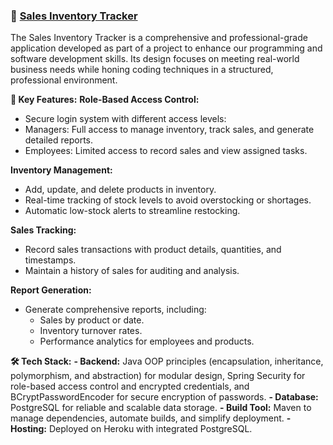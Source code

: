 ### 🔑 [Sales Inventory Tracker](#)

The Sales Inventory Tracker is a comprehensive and professional-grade application developed as part of a project to enhance our programming and software development skills. Its design focuses on meeting real-world business needs while honing coding techniques in a structured, professional environment.

**🚀 Key Features:**
**Role-Based Access Control:**
   - Secure login system with different access levels:
   - Managers: Full access to manage inventory, track sales, and generate detailed reports.
   - Employees: Limited access to record sales and view assigned tasks.

**Inventory Management:**
   - Add, update, and delete products in inventory.
   - Real-time tracking of stock levels to avoid overstocking or shortages.
   - Automatic low-stock alerts to streamline restocking.

**Sales Tracking:**
   - Record sales transactions with product details, quantities, and timestamps.
   - Maintain a history of sales for auditing and analysis.

**Report Generation:**
   - Generate comprehensive reports, including:
      - Sales by product or date.
      - Inventory turnover rates.
      - Performance analytics for employees and products.

**🛠️ Tech Stack:**
**- Backend:** Java OOP principles (encapsulation, inheritance, polymorphism, and abstraction) for modular design, Spring Security for role-based access control and encrypted credentials, and BCryptPasswordEncoder for secure encryption of passwords.
**- Database:** PostgreSQL for reliable and scalable data storage.
**- Build Tool:** Maven to manage dependencies, automate builds, and simplify deployment.
**- Hosting:** Deployed on Heroku with integrated PostgreSQL.
